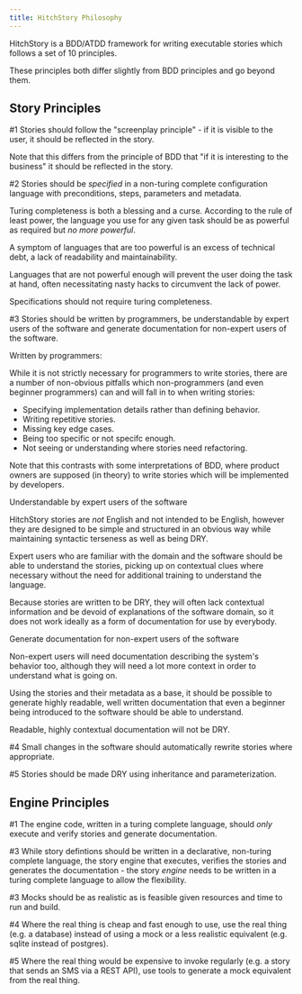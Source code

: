 ```yaml
---
title: HitchStory Philosophy
---
```


HitchStory is a BDD/ATDD framework for writing executable stories which follows a set of 10 principles.

These principles both differ slightly from BDD principles and go beyond them.


Story Principles
----------------

#1 Stories should follow the "screenplay principle" - if it is visible to the user, it should be reflected in the story.

Note that this differs from the principle of BDD that "if it is interesting to the business" it should be reflected in the story.

#2 Stories should be *specified* in a non-turing complete configuration language with preconditions, steps, parameters and metadata.

Turing completeness is both a blessing and a curse. According to the rule of least power, the language you use for any given task should
be as powerful as required but *no more powerful*.

A symptom of languages that are too powerful is an excess of technical debt, a lack of readability and maintainability.

Languages that are not powerful enough will prevent the user doing the task at hand, often necessitating nasty hacks to circumvent the lack of power.

Specifications should not require turing completeness.

#3 Stories should be written by programmers, be understandable by expert users of the software and generate documentation for non-expert users of the software.

Written by programmers:

While it is not strictly necessary for programmers to write stories, there are a number of non-obvious pitfalls
which non-programmers (and even beginner programmers) can and will fall in to when writing stories:

* Specifying implementation details rather than defining behavior.
* Writing repetitive stories.
* Missing key edge cases.
* Being too specific or not specifc enough.
* Not seeing or understanding where stories need refactoring.

Note that this contrasts with some interpretations of BDD, where product owners are supposed (in theory) to write stories which will be implemented by developers.

Understandable by expert users of the software

HitchStory stories are *not* English and not intended to be English, however they are designed to be simple and structured in an obvious way
while maintaining syntactic terseness as well as being DRY.

Expert users who are familiar with the domain and the software should be able to understand the stories,
picking up on contextual clues where necessary without the need for additional training to understand the language.

Because stories are written to be DRY, they will often lack contextual information and be devoid of explanations of the software domain,
so it does not work ideally as a form of documentation for use by everybody.

Generate documentation for non-expert users of the software

Non-expert users will need documentation describing the system's behavior too, although they will need a lot more context in order to
understand what is going on.

Using the stories and their metadata as a base, it should be possible to generate highly readable, well written documentation
that even a beginner being introduced to the software should be able to understand.

Readable, highly contextual documentation will not be DRY.



#4 Small changes in the software should automatically rewrite stories where appropriate.

#5 Stories should be made DRY using inheritance and parameterization.



Engine Principles
-----------------

#1 The engine code, written in a turing complete language, should *only* execute and verify stories and generate documentation.

#3 While story defintions should be written in a declarative, non-turing complete language, the story engine that executes, verifies the stories and generates the documentation - the story *engine* needs to be written in a turing complete language to allow the flexibility.

#3 Mocks should be as realistic as is feasible given resources and time to run and build.

#4 Where the real thing is cheap and fast enough to use, use the real thing (e.g. a database) instead of using a mock or a less realistic equivalent (e.g. sqlite instead of postgres).

#5 Where the real thing would be expensive to invoke regularly (e.g. a story that sends an SMS via a REST API), use tools to generate a mock equivalent from the real thing.
